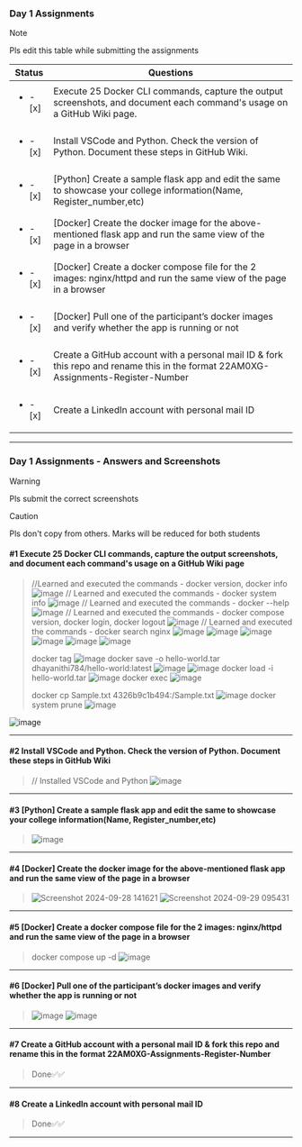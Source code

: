 ### Day 1 Assignments

> [!NOTE]
> Pls edit this table while submitting the assignments

| Status         | Questions     | 
|----------------|---------------|
| <ul><li>- [x] </li></ul> | Execute 25 Docker CLI commands, capture the output screenshots, and document each command's usage on a GitHub Wiki page. |
| <ul><li>- [x] </li></ul> | Install VSCode and Python. Check the version of Python. Document these steps in GitHub Wiki. |
| <ul><li>- [x] </li></ul> | [Python] Create a sample flask app and edit the same to showcase your college information(Name, Register_number,etc) |
| <ul><li>- [x] </li></ul> | [Docker] Create the docker image for the above-mentioned flask app and run the same view of the page in a browser |
| <ul><li>- [x] </li></ul> | [Docker] Create a docker compose file for the 2 images: nginx/httpd and run the same view of the page in a browser |
| <ul><li>- [x] </li></ul> | [Docker] Pull one of the participant’s docker images and verify whether the app is running or not  |
| <ul><li>- [x] </li></ul> | Create a GitHub account with a personal mail ID & fork this repo and rename this in the format 22AM0XG-Assignments-Register-Number  |
| <ul><li>- [x] </li></ul> | Create a LinkedIn account with personal mail ID  |

***

### Day 1 Assignments - Answers and Screenshots

> [!WARNING]
> Pls submit the correct screenshots

> [!CAUTION]
> Pls don't copy from others. Marks will be reduced for both students

#### #1 Execute 25 Docker CLI commands, capture the output screenshots, and document each command's usage on a GitHub Wiki page
> //Learned and executed the commands - docker version, docker info ![image](https://github.com/user-attachments/assets/863f2ef6-d933-4cc9-a169-ad3104b8d3c0) 
> // Learned and executed the commands - docker system info ![image](https://github.com/user-attachments/assets/513ba1e8-64f9-48c6-b196-00da2f2ca2ad) 
> // Learned and executed the commands - docker --help ![image](https://github.com/user-attachments/assets/4f3b8cac-e04c-461f-8634-3e2fd54b5edd) 
> // Learned and executed the commands - docker compose version, docker login, docker logout ![image](https://github.com/user-attachments/assets/21357e1c-1d35-4eca-b53a-550e1f27c4ee) 
> // Learned and executed the commands - docker search nginx ![image](https://github.com/user-attachments/assets/592e7548-b1d2-4acc-ace1-caf6055764ae)
> ![image](https://github.com/user-attachments/assets/8d485da9-09bc-48de-94c4-7c0e05c5119f)
> ![image](https://github.com/user-attachments/assets/fcb31da2-a759-4e42-bd23-beb8da616e61)
> ![image](https://github.com/user-attachments/assets/1314f2f0-6bea-40df-b7bd-e283ac2d4c28)
> ![image](https://github.com/user-attachments/assets/13695d28-7b9c-4d65-ad6e-7e50d7e8d5a5)
> ![image](https://github.com/user-attachments/assets/5d2c581b-ebf1-40b0-bd0e-c29ce7423868)
>
> docker tag ![image](https://github.com/user-attachments/assets/efabf01b-e9e8-4c13-a2da-9b33cc631cc6)
> docker save -o hello-world.tar dhayanithi784/hello-world:latest ![image](https://github.com/user-attachments/assets/e7a1c999-76c0-4d36-a317-a7dfa24624c1)
> ![image](https://github.com/user-attachments/assets/5b5ee2a6-0917-4679-b681-3c441c736e87)
> docker load -i hello-world.tar ![image](https://github.com/user-attachments/assets/a5131b26-56b4-4437-8474-7b59e9caee01)
> docker exec ![image](https://github.com/user-attachments/assets/3dab2e5e-af99-4cbf-81cc-10e21806a145)
>
> docker cp Sample.txt 4326b9c1b494:/Sample.txt ![image](https://github.com/user-attachments/assets/34112516-58c8-4df4-93ba-9e19fa61e1cf)
> docker system prune ![image](https://github.com/user-attachments/assets/d65e2d2a-6a3d-4aa5-b7b0-17af6c43a085)


![image](https://github.com/user-attachments/assets/4571c777-7117-4856-8e96-c63bb208d658)

















***

#### #2 Install VSCode and Python. Check the version of Python. Document these steps in GitHub Wiki
> // Installed VSCode and Python ![image](https://github.com/user-attachments/assets/fb272945-448c-4195-8349-748284944489)


***

#### #3 [Python] Create a sample flask app and edit the same to showcase your college information(Name, Register_number,etc)
> ![image](https://github.com/user-attachments/assets/36cf5ae0-b8e4-49b6-b8fa-2a99181e7022)


***

#### #4 [Docker] Create the docker image for the above-mentioned flask app and run the same view of the page in a browser
> ![Screenshot 2024-09-28 141621](https://github.com/user-attachments/assets/bf008114-e531-419c-b9ae-32a9991bdb01)
> ![Screenshot 2024-09-29 095431](https://github.com/user-attachments/assets/b1f1b0ac-ff75-48e6-99f1-dd9b25cca174)



***

#### #5 [Docker] Create a docker compose file for the 2 images: nginx/httpd and run the same view of the page in a browser
> docker compose up -d ![image](https://github.com/user-attachments/assets/d2e4ace1-26ff-4a93-9f03-f87af0bd3618)


***

#### #6 [Docker] Pull one of the participant’s docker images and verify whether the app is running or not
> ![image](https://github.com/user-attachments/assets/e0e88ef8-408a-4acd-91b7-3c4c5ad40f9d)
> ![image](https://github.com/user-attachments/assets/48d88426-4d20-47f6-9846-7eaf5de7ac28)



***

#### #7 Create a GitHub account with a personal mail ID & fork this repo and rename this in the format 22AM0XG-Assignments-Register-Number
> Done✅✅

***

#### #8 Create a LinkedIn account with personal mail ID
> Done✅✅

***
